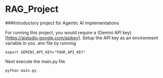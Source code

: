 # RAG_Project

###Introductory project for Agentic AI implementations

For running this project, you would require a (Gemini API key)[https://aistudio.google.com/apikey].
Setup the API key as an environment variable in you .env file by running
```
export GEMINI_API_KEY="YOUR_API_KEY"
```
Next execute the main.py file
```
python main.py
```
